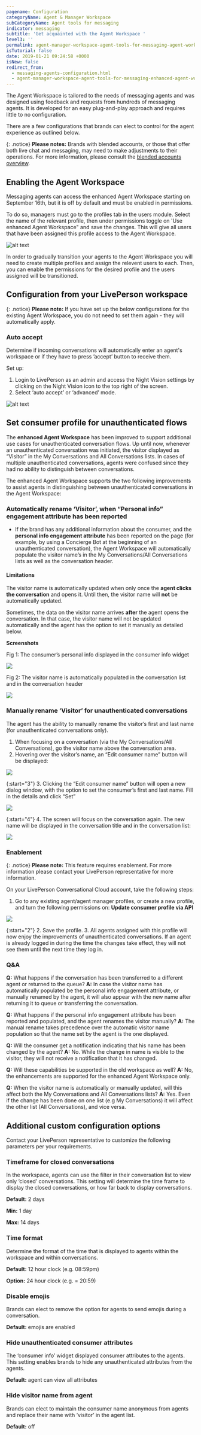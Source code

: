 ```yaml
---
pagename: Configuration
categoryName: Agent & Manager Workspace
subCategoryName: Agent tools for messaging
indicator: messaging
subtitle: 'Get acquainted with the Agent Workspace '
level3: ''
permalink: agent-manager-workspace-agent-tools-for-messaging-agent-workspace-for-messaging-configuration.html
isTutorial: false
date: 2019-01-21 09:24:58 +0000
isNew: false
redirect_from:
  - messaging-agents-configuration.html
  - agent-manager-workspace-agent-tools-for-messaging-enhanced-agent-workspace-for-messaging-configuration.html
---
```


The Agent Workspace is tailored to the needs of messaging agents and was designed using feedback and requests from hundreds of messaging agents. It is developed for an easy plug-and-play approach and requires little to no configuration.  

There are a few configurations that brands can elect to control for the agent experience as outlined below.  

{: .notice}
**Please notes:** Brands with blended accounts, or those that offer both live chat and messaging, may need to make adjustments to their operations. For more information, please consult the [blended accounts overview](/agent-manager-workspace-agent-tools-for-messaging-agent-workspace-for-messaging-blended-accounts.html).

## Enabling the Agent Workspace

Messaging agents can access the enhanced Agent Workspace starting on September 16th, but it is off by default and must be enabled in permissions.

To do so, managers must go to the profiles tab in the users module. Select the name of the relevant profile, then under permissions toggle on 'Use enhanced Agent Workspace" and save the changes. This will give all users that have been assigned this profile access to the Agent Workspace.

![alt text](img/new-agent-workspace-10.png)

In order to gradually transition your agents to the Agent Workspace you will need to create multiple profiles and assign the relevent users to each. Then, you can enable the permissions for the desired profile and the users assigned will be transitioned.

## Configuration from your LivePerson workspace

{: .notice}
**Please note:** If you have set up the below configurations for the existing Agent Workspace, you do not need to set them again - they will automatically apply.

### Auto accept

Determine if incoming conversations will automatically enter an agent's workspace or if they have to press ’accept’ button to receive them.

Set up:
1. Login to LivePerson as an admin and access the Night Vision settings by clicking on the Night Vision icon to the top right of the screen.
2. Select ‘auto accept’ or ‘advanced’ mode.

![alt text](img/new-workspace-configuration.png)

## Set consumer profile for unauthenticated flows

The **enhanced Agent Workspace** has been improved to support additional use cases for unauthenticated conversation flows. Up until now, whenever an unauthenticated conversation was initiated, the visitor displayed as “Visitor” in the My Conversations and All Conversations lists. In cases of multiple unauthenticated conversations, agents were confused since they had no ability to distinguish between conversations.

The enhanced Agent Workspace supports the two following improvements to assist agents in distinguishing between unauthenticated conversations in the Agent Workspace:

### Automatically rename ‘Visitor’, when “Personal info” engagement attribute has been reported

* If the brand has any additional information about the consumer, and the **personal info engagement attribute** has been reported on the page (for example, by using a Concierge Bot at the beginning of an unauthenticated conversation), the Agent Workspace will automatically populate the visitor name’s in the My Conversations/All Conversations lists as well as the conversation header.

#### Limitations

The visitor name is automatically updated when only once the **agent clicks the conversation** and opens it. Until then, the visitor name will **not** be automatically updated.

Sometimes, the data on the visitor name arrives **after** the agent opens the conversation. In that case, the visitor name will not be updated automatically and the agent has the option to set it manually as detailed below.

**Screenshots**

Fig 1: The consumer’s personal info displayed in the consumer info widget

![](img/set-consumer-profile-1.png)

Fig 2: The visitor name is automatically populated in the conversation list and in the conversation header

![](img/set-consumer-profile-2.png)

### Manually rename ‘Visitor’ for unauthenticated conversations

The agent has the ability to manually rename the visitor’s first and last name (for unauthenticated conversations only).

1. When focusing on a conversation (via the My Conversations/All Conversations), go the visitor name above the conversation area.
2. Hovering over the visitor’s name, an “Edit consumer name” button will be displayed:

![](img/set-consumer-profile-4.png)

{:start="3"}
3. Clicking the “Edit consumer name” button will open a new dialog window, with the option to set the consumer’s first and last name. Fill in the details and click “Set”

![](img/set-consumer-profile-5.png)

{:start="4"}
4. The screen will focus on the conversation again. The new name will be displayed in the conversation title and in the conversation list:

![](img/set-consumer-profile-6.png)

### Enablement

{: .notice}
**Please note:** This feature requires enablement. For more information please contact your LivePerson representative for more information.

On your LivePerson Conversational Cloud account, take the following steps:

1. Go to any existing agent/agent manager profiles, or create a new profile, and turn the following permissions on: **Update consumer profile via API**

![](img/set-consumer-profile-3.png)

{:start="2"}
2. Save the profile.
3. All agents assigned with this profile will now enjoy the improvements of unauthenticated conversations. If an agent is already logged in during the time the changes take effect, they will not see them until the next time they log in.

### Q&A

**Q:** What happens if the conversation has been transferred to a different agent or returned to the queue?
**A:** In case the visitor name has automatically populated be the personal info engagement attribute, or manually renamed by the agent, it will also appear with the new name after returning it to queue or transferring the conversation.

**Q:** What happens if the personal info engagement attribute has been reported and populated, and the agent renames the visitor manually?
**A:** The manual rename takes precedence over the automatic visitor name population so that the name set by the agent is the one displayed.

**Q:** Will the consumer get a notification indicating that his name has been changed by the agent?
**A:** No. While the change in name is visible to the visitor, they will not receive a notification that it has changed.

**Q:** Will these capabilities be supported in the old workspace as well?
**A:** No, the enhancements are supported for the enhanced Agent Workspace only.

**Q:** When the visitor name is automatically or manually updated, will this affect both the My Conversations and All Conversations lists?
**A:** Yes. Even if the change has been done on one list (e.g My Conversations) it will affect the other list (All Conversations), and vice versa.


## Additional custom configuration options

Contact your LivePerson representative to customize the following parameters per your requirements.

### Timeframe for closed conversations
In the workspace, agents can use the filter in their conversation list to view only ‘closed’ conversations. This setting will determine the time frame to display the closed conversations, or how far back to display conversations.  

**Default:** 2 days

**Min:** 1 day

**Max:** 14 days
<br>

### Time format
Determine the format of the time that is displayed to agents within the workspace and within conversations.

**Default:** 12 hour clock (e.g. 08:59pm)

**Option:** 24 hour clock (e.g.  = 20:59)
<br>

### Disable emojis
Brands can elect to remove the option for agents to send emojis during a conversation.

**Default:** emojis are enabled

### Hide unauthenticated consumer attributes
The ‘consumer info’ widget displayed consumer attributes to the agents. This setting enables brands to hide any unauthenticated attributes from the agents.

**Default:** agent can view all attributes

### Hide visitor name from agent
Brands can elect to maintain the consumer name anonymous from agents and replace their name with ‘visitor’ in the agent list.

**Default:** off
